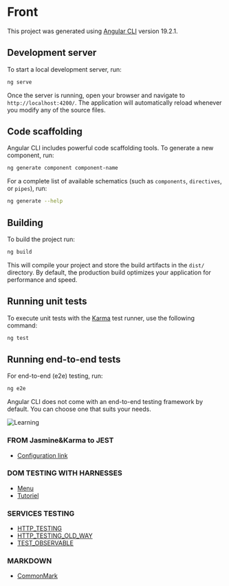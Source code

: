 # Front

This project was generated using [Angular CLI](https://github.com/angular/angular-cli) version 19.2.1.

## Development server

To start a local development server, run:

```bash
ng serve
```

Once the server is running, open your browser and navigate to `http://localhost:4200/`. The application will automatically reload whenever you modify any of the source files.

## Code scaffolding

Angular CLI includes powerful code scaffolding tools. To generate a new component, run:

```bash
ng generate component component-name
```

For a complete list of available schematics (such as `components`, `directives`, or `pipes`), run:

```bash
ng generate --help
```

## Building

To build the project run:

```bash
ng build
```

This will compile your project and store the build artifacts in the `dist/` directory. By default, the production build optimizes your application for performance and speed.

## Running unit tests

To execute unit tests with the [Karma](https://karma-runner.github.io) test runner, use the following command:

```bash
ng test
```

## Running end-to-end tests

For end-to-end (e2e) testing, run:

```bash
ng e2e
```

Angular CLI does not come with an end-to-end testing framework by default. You can choose one that suits your needs.

![Learning](https://plurisacademy.com/media/k2/items/cache/787ae9ec9023a82f5aa7e4c1a64f73cb_XL.jpg)

### FROM Jasmine&Karma to JEST
* [Configuration link](https://www.npmjs.com/package/@briebug/jest-schematic/v/2.0.0)

### DOM TESTING WITH HARNESSES
* [Menu](https://github.com/angular/components/blob/main/src/material/menu/testing/menu-harness.spec.ts)
* [Tutoriel](https://blog.angulartraining.com/how-to-use-angular-material-harnesses-to-improve-your-component-tests-7fe6359f67ce)

### SERVICES TESTING
* [HTTP_TESTING](https://angular.dev/guide/http/testing)
* [HTTP_TESTING_OLD_WAY](https://gurindernarang.medium.com/complete-guide-to-test-angular-service-having-a-dependency-over-httpclient-rest-api-c2fe9ede4ab3)
* [TEST_OBSERVABLE](https://angular.fr/unit-tests/subject)

### MARKDOWN
* [CommonMark](https://commonmark.org/help/)
